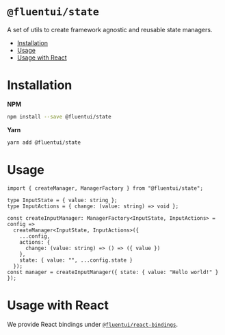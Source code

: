 `@fluentui/state`
===

A set of utils to create framework agnostic and reusable state managers.

<!-- START doctoc generated TOC please keep comment here to allow auto update -->
<!-- DON'T EDIT THIS SECTION, INSTEAD RE-RUN doctoc TO UPDATE -->


- [Installation](#installation)
- [Usage](#usage)
- [Usage with React](#usage-with-react)

<!-- END doctoc generated TOC please keep comment here to allow auto update -->

# Installation

**NPM**
```bash
npm install --save @fluentui/state
```

**Yarn**
```bash
yarn add @fluentui/state
```

# Usage

```tsx
import { createManager, ManagerFactory } from "@fluentui/state";

type InputState = { value: string };
type InputActions = { change: (value: string) => void };

const createInputManager: ManagerFactory<InputState, InputActions> = config =>
  createManager<InputState, InputActions>({
    ...config,
    actions: {
      change: (value: string) => () => ({ value })
    },
    state: { value: "", ...config.state }
  });
const manager = createInputManager({ state: { value: "Hello world!" } });
```

# Usage with React

We provide React bindings under [`@fluentui/react-bindings`](https://github.com/microsoft/fluent-ui-react/tree/master/packages/react-bindings).
